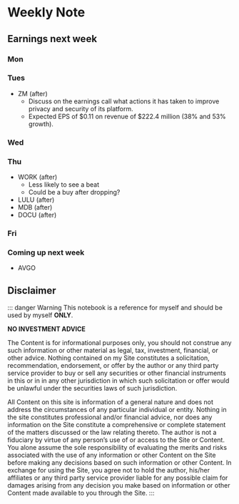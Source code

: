 # Weekly Note

## Earnings next week

### Mon

### Tues

- ZM (after)
  - Discuss on the earnings call what actions it has taken to improve privacy and security of its platform.
  - Expected EPS of $0.11 on revenue of $222.4 million (38% and 53% growth).

### Wed

### Thu

- WORK (after)
  - Less likely to see a beat
  - Could be a buy after dropping?
- LULU (after)
- MDB (after)
- DOCU (after)

### Fri

### Coming up next week

- AVGO

## Disclaimer

::: danger Warning
This notebook is a reference for myself and should be used by myself **ONLY**.

**NO INVESTMENT ADVICE**

The Content is for informational purposes only, you should not construe any such information or other material as legal, tax, investment, financial, or other advice. Nothing contained on my Site constitutes a solicitation, recommendation, endorsement, or offer by the author or any third party service provider to buy or sell any securities or other financial instruments in this or in in any other jurisdiction in which such solicitation or offer would be unlawful under the securities laws of such jurisdiction.

All Content on this site is information of a general nature and does not address the circumstances of any particular individual or entity. Nothing in the site constitutes professional and/or financial advice, nor does any information on the Site constitute a comprehensive or complete statement of the matters discussed or the law relating thereto. The author is not a fiduciary by virtue of any person’s use of or access to the Site or Content. You alone assume the sole responsibility of evaluating the merits and risks associated with the use of any information or other Content on the Site before making any decisions based on such information or other Content. In exchange for using the Site, you agree not to hold the author, his/her affiliates or any third party service provider liable for any possible claim for damages arising from any decision you make based on information or other Content made available to you through the Site.
:::

<Disqus/>
